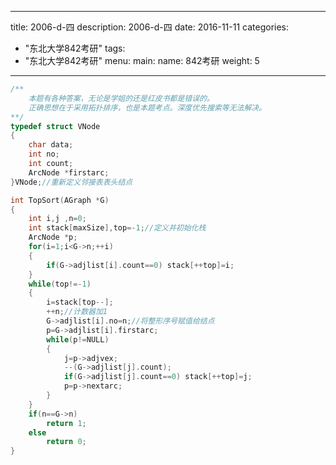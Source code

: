 
---
title: 2006-d-四
description: 2006-d-四
date: 2016-11-11
categories:
  - "东北大学842考研"
tags:
  - "东北大学842考研"
menu:
  main:
    name: 842考研
    weight: 5
---


```cpp
/**
    本题有各种答案，无论是学姐的还是红皮书都是错误的。
    正确思想在于采用拓扑排序，也是本题考点。深度优先搜索等无法解决。
**/
typedef struct VNode
{
    char data;
    int no;
    int count;
    ArcNode *firstarc;
}VNode;//重新定义邻接表表头结点

int TopSort(AGraph *G)
{
    int i,j ,n=0;
    int stack[maxSize],top=-1;//定义并初始化栈
    ArcNode *p;
    for(i=1;i<G->n;++i)
    {
        if(G->adjlist[i].count==0) stack[++top]=i;
    }
    while(top!=-1)
    {
        i=stack[top--];
        ++n;//计数器加1
        G->adjlist[i].no=n;//将整形序号赋值给结点
        p=G->adjlist[i].firstarc;
        while(p!=NULL)
        {
            j=p->adjvex;
            --(G->adjlist[j].count);
            if(G->adjlist[j].count==0) stack[++top]=j;
            p=p->nextarc;
        }
    }
    if(n==G->n)
        return 1;
    else
        return 0;
}
```

